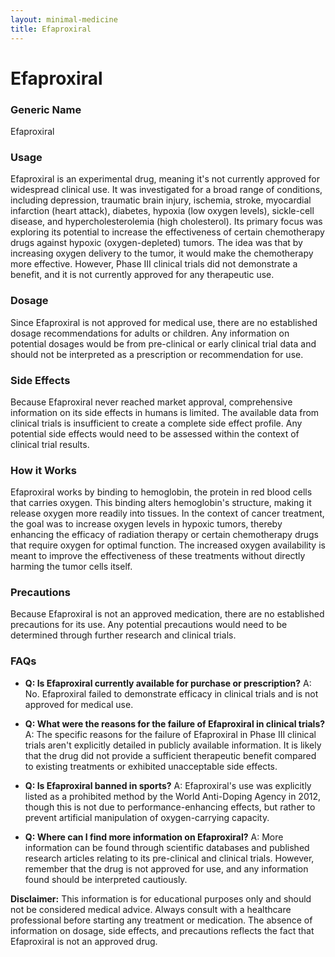 ```yaml
---
layout: minimal-medicine
title: Efaproxiral
---
```


# Efaproxiral
### Generic Name
Efaproxiral

### Usage
Efaproxiral is an experimental drug, meaning it's not currently approved for widespread clinical use.  It was investigated for a broad range of conditions, including depression, traumatic brain injury, ischemia, stroke, myocardial infarction (heart attack), diabetes, hypoxia (low oxygen levels), sickle-cell disease, and hypercholesterolemia (high cholesterol).  Its primary focus was exploring its potential to increase the effectiveness of certain chemotherapy drugs against hypoxic (oxygen-depleted) tumors.  The idea was that by increasing oxygen delivery to the tumor, it would make the chemotherapy more effective.  However, Phase III clinical trials did not demonstrate a benefit, and it is not currently approved for any therapeutic use.


### Dosage
Since Efaproxiral is not approved for medical use, there are no established dosage recommendations for adults or children.  Any information on potential dosages would be from pre-clinical or early clinical trial data and should not be interpreted as a prescription or recommendation for use.

### Side Effects
Because Efaproxiral never reached market approval, comprehensive information on its side effects in humans is limited.  The available data from clinical trials is insufficient to create a complete side effect profile.  Any potential side effects would need to be assessed within the context of clinical trial results.


### How it Works
Efaproxiral works by binding to hemoglobin, the protein in red blood cells that carries oxygen. This binding alters hemoglobin's structure, making it release oxygen more readily into tissues.  In the context of cancer treatment, the goal was to increase oxygen levels in hypoxic tumors, thereby enhancing the efficacy of radiation therapy or certain chemotherapy drugs that require oxygen for optimal function.  The increased oxygen availability is meant to improve the effectiveness of these treatments without directly harming the tumor cells itself.


### Precautions
Because Efaproxiral is not an approved medication, there are no established precautions for its use.  Any potential precautions would need to be determined through further research and clinical trials.


### FAQs

* **Q: Is Efaproxiral currently available for purchase or prescription?**  A: No. Efaproxiral failed to demonstrate efficacy in clinical trials and is not approved for medical use.

* **Q: What were the reasons for the failure of Efaproxiral in clinical trials?** A: The specific reasons for the failure of Efaproxiral in Phase III clinical trials aren't explicitly detailed in publicly available information.  It is likely that the drug did not provide a sufficient therapeutic benefit compared to existing treatments or exhibited unacceptable side effects.

* **Q:  Is Efaproxiral banned in sports?** A:  Efaproxiral's use was explicitly listed as a prohibited method by the World Anti-Doping Agency in 2012, though this is not due to performance-enhancing effects, but rather to prevent artificial manipulation of oxygen-carrying capacity.

* **Q: Where can I find more information on Efaproxiral?** A: More information can be found through scientific databases and published research articles relating to its pre-clinical and clinical trials.  However, remember that the drug is not approved for use, and any information found should be interpreted cautiously.

**Disclaimer:** This information is for educational purposes only and should not be considered medical advice.  Always consult with a healthcare professional before starting any treatment or medication.  The absence of information on dosage, side effects, and precautions reflects the fact that Efaproxiral is not an approved drug.
